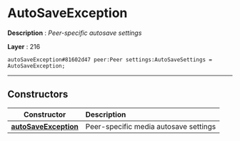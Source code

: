 # AutoSaveException

**Description** : *Peer\-specific autosave settings*

**Layer** : 216

```tl
autoSaveException#81602d47 peer:Peer settings:AutoSaveSettings = AutoSaveException;
```

---

## Constructors

| Constructor | Description |
| :---: | :--- |
| [**autoSaveException**](constructor/autoSaveException) | Peer-specific media autosave settings |